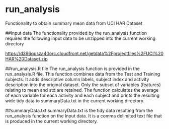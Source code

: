 # run_analysis
Functionality to obtain summary mean data from UCI HAR Dataset

##Input data
The functionality provided by the run_analysis function requires the following input data
to be unzipped into the current working directory

https://d396qusza40orc.cloudfront.net/getdata%2Fprojectfiles%2FUCI%20HAR%20Dataset.zip

##run_analysis.R file
The run_analysis function is provided in the run_analysis.R file.
This function combines data from the Test and Training subjects.  It adds descriptive 
column labels, subject index and activity description into the original dataset.
Only the subset of variables (features) relating to mean and std are retained.
The function calculates the average of each variable for each activity and each subject 
and prints the resulting wide tidy data to summaryData.txt in the current working directory.

##summaryData.txt
summaryData.txt is the tidy data resulting from the run_analysis function on the Input data.
It is a comma delimited text file that is produced in the current working directory.
